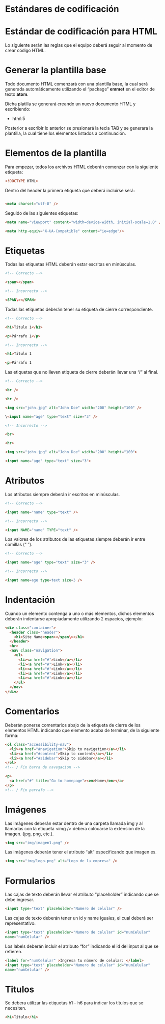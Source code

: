 **Estándares de codificación**
=========================
**Estándar de codificación para HTML**
=========================
Lo siguiente serán las reglas que el equipo deberá seguir al momento de crear
código HTML.

Generar la plantilla base
=========================

Todo documento HTML comenzará con una plantilla base, la cual será generada
automáticamente utilizando el “package” **emmet** en el editor de texto
**atom**.

Dicha platilla se generará creando un nuevo documento HTML y escribiendo:

-   html:5

Posterior a escribir lo anterior se presionará la tecla TAB y se generara la
plantilla, la cual tiene los elementos listados a continuación.

Elementos de la plantilla
=========================

Para empezar, todos los archivos HTML deberán comenzar con la siguiente
etiqueta:
```html
<!DOCTYPE HTML>
```

Dentro del header la primera etiqueta que deberá incluirse será:

```html

<meta charset="utf-8" />

```

Seguido de las siguientes etiquetas:
```html
<meta name="viewport" content="width=device-width, initial-scale=1.0" />
```
```html
<meta http-equiv="X-UA-Compatible" content="ie=edge"/>
```

Etiquetas
=========

Todas las etiquetas HTML deberán estar escritas en minúsculas.
```html
<!-- Correcto -->

<span></span>

<!-- Incorrecto -->

<SPAN\></SPAN>
```
Todas las etiquetas deberán tener su etiqueta de cierre correspondiente.
```html
<!-- Correcto -->

<h1>Titulo 1</h1>

<p>Párrafo 1</p>

<!-- Incorrecto -->

<h1>Titulo 1

<p>Párrafo 1
  ```
Las etiquetas que no lleven etiqueta de cierre deberán llevar una “/” al final.
```html
<!-- Correcto -->

<br />

<hr />

<img src="john.jpg" alt="John Doe" width="200" height="100" />

\<input name="age" type="text" size="3" />

<!-- Incorrecto -->

<br>

<hr>

<img src="john.jpg" alt="John Doe" width="200" height="100">

<input name="age" type="text" size="3">
```
Atributos
=========

Los atributos siempre deberán ir escritos en minúsculas.
```html
<!-- Correcto -->

<input name="name" type="text" />

<!-- Incorrecto -->

<input NAME="name" TYPE="text" />
```
Los valores de los atributos de las etiquetas siempre deberán ir entre comillas
(“ ”).
```html
<!-- Correcto -->

<input name="age" type="text" size="3" />

<!-- Incorrecto -->

<input name=age type=text size=3 />
```
Indentación
===========

Cuando un elemento contenga a uno o más elementos, dichos elementos deberán
indentarse apropiadamente utilizando 2 espacios, ejemplo:
```html
<div class="container">
  <header class="header">
    <h1>Site Name<span></span\></h1>
  </header>
  <hr>
  <nav class="navigation">
    <ul>
      <li><a href="#">Link</a></li>
      <li><a href="#">Link</a></li>
      <li><a href="#">Link</a></li>
      <li><a href="#">Link</a></li>
      <li><a href="#">Link</a></li>
    </ul>
  </nav>
</div>
```
Comentarios
===========

Deberán ponerse comentarios abajo de la etiqueta de cierre de los elementos HTML
indicando que elemento acaba de terminar, de la siguiente forma:
```html
<ol class="accessibility-nav">
  <li><a href="#navigation">Skip to navigation</a></li>
  <li><a href="#content">Skip to content</a></li>
  <li><a href="#sidebar">Skip to sidebar</a></li>
</ol>
<!-- / Fin barra de navegacion -->

<p>
  <a href="#" title="Go to homepage"><em>Home</em></a>
</p>
<!-- / Fin parrafo -->
```
Imágenes
========

Las imágenes deberán estar dentro de una carpeta llamada img y al llamarlas con
la etiqueta \<img /\> debera colocarse la extensión de la imagen. (jpg, png,
etc.).
```html
<img src="img/imagen1.png" />
```
Las imágenes deberán tener el atributo “alt” especificando que imagen es.
```html
<img src="img/logo.png" alt="Logo de la empresa" />
```
Formularios
===========

Las cajas de texto deberán llevar el atributo “placeholder” indicando que se
debe ingresar.
```html
<input type="text" placeholder="Numero de celular" />
```
Las cajas de texto deberán tener un id y name iguales, el cual deberá ser
representativo.
```html
<input type="text" placeholder="Numero de celular" id="numCelular"
name="numCelular" />
```
Los labels deberán incluir el atributo “for” indicando el id del input al que se
refieren.
```html
<label for="numCelular" >Ingresa tu número de celular: </label>
<input type="text" placeholder="Numero de celular" id="numCelular"
name="numCelular" />
```
Titulos
=======

Se debera utilizar las etiquetas h1 – h6 para indicar los títulos que se
necesiten.
```html
<h1>Titulo</h1>
```
